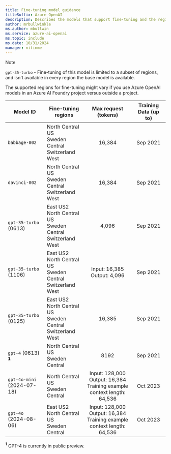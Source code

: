```yaml
---
title: Fine-tuning model guidance
titleSuffix: Azure OpenAI
description: Describes the models that support fine-tuning and the regions where fine-tuning is available.
author: mrbullwinkle 
ms.author: mbullwin 
ms.service: azure-ai-openai
ms.topic: include
ms.date: 10/31/2024
manager: nitinme
---
```


> [!NOTE]
> `gpt-35-turbo` - Fine-tuning of this model is limited to a subset of regions, and isn't available in every region the base model is available. 
>
> The supported regions for fine-tuning might vary if you use Azure OpenAI models in an Azure AI Foundry project versus outside a project.

|  Model ID  | Fine-tuning regions | Max request (tokens) | Training Data (up to) |
|  --- | --- | :---: | :---: |
| `babbage-002` | North Central US <br> Sweden Central  <br> Switzerland West | 16,384 | Sep 2021 |
| `davinci-002` | North Central US <br> Sweden Central  <br> Switzerland West | 16,384 | Sep 2021 |
| `gpt-35-turbo` (0613) | East US2 <br> North Central US <br> Sweden Central <br> Switzerland West | 4,096 | Sep 2021 |
| `gpt-35-turbo` (1106) | East US2 <br> North Central US <br> Sweden Central <br> Switzerland West | Input: 16,385<br> Output: 4,096 |  Sep 2021|
| `gpt-35-turbo` (0125)  | East US2 <br> North Central US <br> Sweden Central <br> Switzerland West | 16,385 | Sep 2021 |
| `gpt-4` (0613) <sup>**1**</sup> | North Central US <br> Sweden Central | 8192 | Sep 2021 |
| `gpt-4o-mini` (2024-07-18) | North Central US <br> Sweden Central | Input: 128,000 <br> Output: 16,384  <br> Training example context length: 64,536 | Oct 2023 |
| `gpt-4o` (2024-08-06) | East US2 <br> North Central US <br> Sweden Central | Input: 128,000 <br> Output: 16,384  <br> Training example context length: 64,536 | Oct 2023 | 

**<sup>1</sup>** GPT-4 is currently in public preview.
